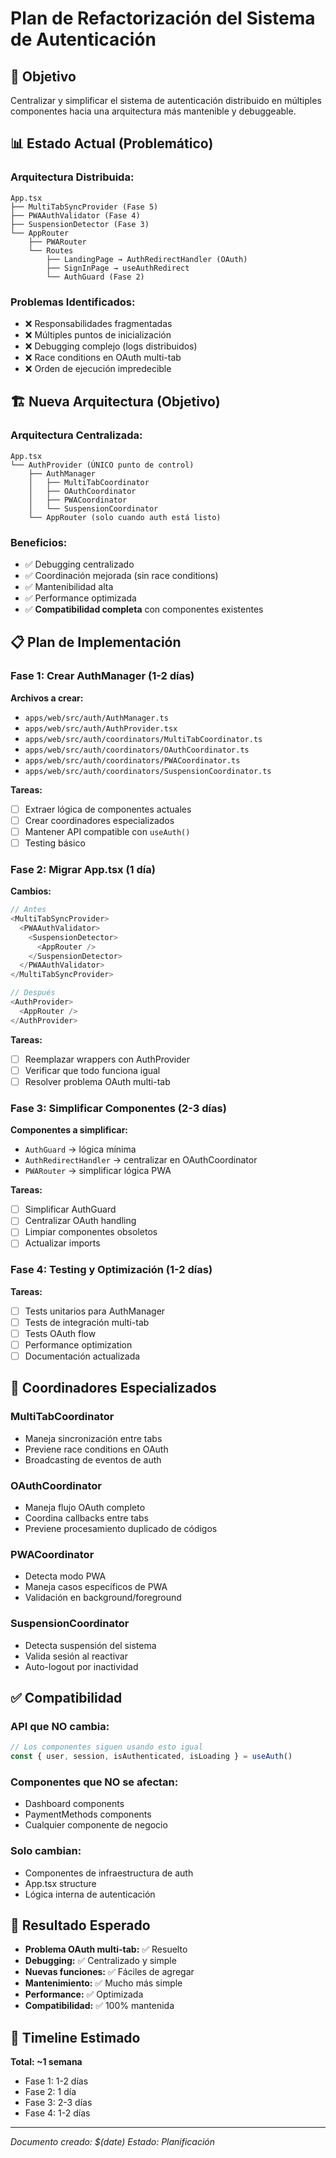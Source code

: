 # Plan de Refactorización del Sistema de Autenticación

## 🎯 Objetivo
Centralizar y simplificar el sistema de autenticación distribuido en múltiples componentes hacia una arquitectura más mantenible y debuggeable.

## 📊 Estado Actual (Problemático)

### Arquitectura Distribuida:
```
App.tsx
├── MultiTabSyncProvider (Fase 5)
├── PWAAuthValidator (Fase 4) 
├── SuspensionDetector (Fase 3)
└── AppRouter
    ├── PWARouter
    └── Routes
        ├── LandingPage → AuthRedirectHandler (OAuth)
        ├── SignInPage → useAuthRedirect
        └── AuthGuard (Fase 2)
```

### Problemas Identificados:
- ❌ Responsabilidades fragmentadas
- ❌ Múltiples puntos de inicialización
- ❌ Debugging complejo (logs distribuidos)
- ❌ Race conditions en OAuth multi-tab
- ❌ Orden de ejecución impredecible

## 🏗️ Nueva Arquitectura (Objetivo)

### Arquitectura Centralizada:
```
App.tsx
└── AuthProvider (ÚNICO punto de control)
    ├── AuthManager
    │   ├── MultiTabCoordinator
    │   ├── OAuthCoordinator  
    │   ├── PWACoordinator
    │   └── SuspensionCoordinator
    └── AppRouter (solo cuando auth está listo)
```

### Beneficios:
- ✅ Debugging centralizado
- ✅ Coordinación mejorada (sin race conditions)
- ✅ Mantenibilidad alta
- ✅ Performance optimizada
- ✅ **Compatibilidad completa** con componentes existentes

## 📋 Plan de Implementación

### **Fase 1: Crear AuthManager** (1-2 días)
**Archivos a crear:**
- `apps/web/src/auth/AuthManager.ts`
- `apps/web/src/auth/AuthProvider.tsx`
- `apps/web/src/auth/coordinators/MultiTabCoordinator.ts`
- `apps/web/src/auth/coordinators/OAuthCoordinator.ts`
- `apps/web/src/auth/coordinators/PWACoordinator.ts`
- `apps/web/src/auth/coordinators/SuspensionCoordinator.ts`

**Tareas:**
- [ ] Extraer lógica de componentes actuales
- [ ] Crear coordinadores especializados
- [ ] Mantener API compatible con `useAuth()`
- [ ] Testing básico

### **Fase 2: Migrar App.tsx** (1 día)
**Cambios:**
```typescript
// Antes
<MultiTabSyncProvider>
  <PWAAuthValidator>
    <SuspensionDetector>
      <AppRouter />
    </SuspensionDetector>
  </PWAAuthValidator>
</MultiTabSyncProvider>

// Después
<AuthProvider>
  <AppRouter />
</AuthProvider>
```

**Tareas:**
- [ ] Reemplazar wrappers con AuthProvider
- [ ] Verificar que todo funciona igual
- [ ] Resolver problema OAuth multi-tab

### **Fase 3: Simplificar Componentes** (2-3 días)
**Componentes a simplificar:**
- `AuthGuard` → lógica mínima
- `AuthRedirectHandler` → centralizar en OAuthCoordinator
- `PWARouter` → simplificar lógica PWA

**Tareas:**
- [ ] Simplificar AuthGuard
- [ ] Centralizar OAuth handling
- [ ] Limpiar componentes obsoletos
- [ ] Actualizar imports

### **Fase 4: Testing y Optimización** (1-2 días)
**Tareas:**
- [ ] Tests unitarios para AuthManager
- [ ] Tests de integración multi-tab
- [ ] Tests OAuth flow
- [ ] Performance optimization
- [ ] Documentación actualizada

## 🔧 Coordinadores Especializados

### **MultiTabCoordinator**
- Maneja sincronización entre tabs
- Previene race conditions en OAuth
- Broadcasting de eventos de auth

### **OAuthCoordinator**
- Maneja flujo OAuth completo
- Coordina callbacks entre tabs
- Previene procesamiento duplicado de códigos

### **PWACoordinator**
- Detecta modo PWA
- Maneja casos específicos de PWA
- Validación en background/foreground

### **SuspensionCoordinator**
- Detecta suspensión del sistema
- Valida sesión al reactivar
- Auto-logout por inactividad

## ✅ Compatibilidad

### **API que NO cambia:**
```typescript
// Los componentes siguen usando esto igual
const { user, session, isAuthenticated, isLoading } = useAuth()
```

### **Componentes que NO se afectan:**
- Dashboard components
- PaymentMethods components
- Cualquier componente de negocio

### **Solo cambian:**
- Componentes de infraestructura de auth
- App.tsx structure
- Lógica interna de autenticación

## 🎯 Resultado Esperado

- **Problema OAuth multi-tab:** ✅ Resuelto
- **Debugging:** ✅ Centralizado y simple
- **Nuevas funciones:** ✅ Fáciles de agregar
- **Mantenimiento:** ✅ Mucho más simple
- **Performance:** ✅ Optimizada
- **Compatibilidad:** ✅ 100% mantenida

## 📅 Timeline Estimado
**Total: ~1 semana**
- Fase 1: 1-2 días
- Fase 2: 1 día  
- Fase 3: 2-3 días
- Fase 4: 1-2 días

---
*Documento creado: $(date)*
*Estado: Planificación*
